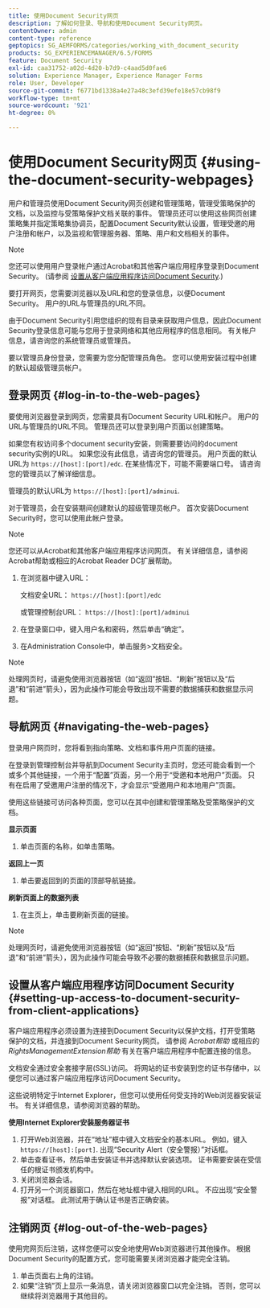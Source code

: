 ```yaml
---
title: 使用Document Security网页
description: 了解如何登录、导航和使用Document Security网页。
contentOwner: admin
content-type: reference
geptopics: SG_AEMFORMS/categories/working_with_document_security
products: SG_EXPERIENCEMANAGER/6.5/FORMS
feature: Document Security
exl-id: caa31752-a02d-4d20-b7d9-c4aad5d0fae6
solution: Experience Manager, Experience Manager Forms
role: User, Developer
source-git-commit: f6771bd1338a4e27a48c3efd39efe18e57cb98f9
workflow-type: tm+mt
source-wordcount: '921'
ht-degree: 0%

---
```


# 使用Document Security网页 {#using-the-document-security-webpages}

用户和管理员使用Document Security网页创建和管理策略，管理受策略保护的文档，以及监控与受策略保护文档关联的事件。 管理员还可以使用这些网页创建策略集并指定策略集协调员，配置Document Security默认设置，管理受邀的用户注册和帐户，以及监视和管理服务器、策略、用户和文档相关的事件。

>[!NOTE]
>
>您还可以使用用户登录帐户通过Acrobat和其他客户端应用程序登录到Document Security。 (请参阅 [设置从客户端应用程序访问Document Security](using-document-security-web-pages.md#setting-up-access-to-document-security-from-client-applications).)

要打开网页，您需要浏览器以及URL和您的登录信息，以便Document Security。 用户的URL与管理员的URL不同。

由于Document Security引用您组织的现有目录来获取用户信息，因此Document Security登录信息可能与您用于登录网络和其他应用程序的信息相同。 有关帐户信息，请咨询您的系统管理员或管理员。

要以管理员身份登录，您需要为您分配管理员角色。 您可以使用安装过程中创建的默认超级管理员帐户。

## 登录网页 {#log-in-to-the-web-pages}

要使用浏览器登录到网页，您需要具有Document Security URL和帐户。 用户的URL与管理员的URL不同。 管理员还可以登录到用户页面以创建策略。

如果您有权访问多个document security安装，则需要要访问的document security实例的URL。 如果您没有此信息，请咨询您的管理员。 用户页面的默认URL为 `https://[host]:[port]/edc`. 在某些情况下，可能不需要端口号。 请咨询您的管理员以了解详细信息。

管理员的默认URL为 `https://[host]:[port]/adminui`.

对于管理员，会在安装期间创建默认的超级管理员帐户。 首次安装Document Security时，您可以使用此帐户登录。

>[!NOTE]
>
>您还可以从Acrobat和其他客户端应用程序访问网页。 有关详细信息，请参阅Acrobat帮助或相应的Acrobat Reader DC扩展帮助。

1. 在浏览器中键入URL：

   文档安全URL： `https://[host]:[port]/edc`

   或管理控制台URL： `https://[host]:[port]/adminui`

1. 在登录窗口中，键入用户名和密码，然后单击“确定”。
1. 在Administration Console中，单击服务>文档安全。

>[!NOTE]
>
>处理网页时，请避免使用浏览器按钮（如“返回”按钮、“刷新”按钮以及“后退”和“前进”箭头），因为此操作可能会导致出现不需要的数据捕获和数据显示问题。

## 导航网页 {#navigating-the-web-pages}

登录用户网页时，您将看到指向策略、文档和事件用户页面的链接。

在登录到管理控制台并导航到Document Security主页时，您还可能会看到一个或多个其他链接，一个用于“配置”页面，另一个用于“受邀和本地用户”页面。 只有在启用了受邀用户注册的情况下，才会显示“受邀用户和本地用户”页面。

使用这些链接可访问各种页面，您可以在其中创建和管理策略及受策略保护的文档。

**显示页面**

1. 单击页面的名称，如单击策略。

**返回上一页**

1. 单击要返回到的页面的顶部导航链接。

**刷新页面上的数据列表**

1. 在主页上，单击要刷新页面的链接。

>[!NOTE]
>
>处理网页时，请避免使用浏览器按钮（如“返回”按钮、“刷新”按钮以及“后退”和“前进”箭头），因为此操作可能会导致不必要的数据捕获和数据显示问题。

## 设置从客户端应用程序访问Document Security {#setting-up-access-to-document-security-from-client-applications}

客户端应用程序必须设置为连接到Document Security以保护文档，打开受策略保护的文档，并连接到Document Security网页。 请参阅 *Acrobat帮助* 或相应的 *RightsManagementExtension帮助* 有关在客户端应用程序中配置连接的信息。

文档安全通过安全套接字层(SSL)访问。 将网站的证书安装到您的证书存储中，以便您可以通过客户端应用程序访问Document Security。

<!-- Fix broken link See Configuring SSL for information on SSL.-->

这些说明特定于Internet Explorer，但您可以使用任何受支持的Web浏览器安装证书。 有关详细信息，请参阅浏览器的帮助。

**使用Internet Explorer安装服务器证书**

1. 打开Web浏览器，并在“地址”框中键入文档安全的基本URL。 例如，键入 `https://[host]:[port]`. 出现“Security Alert（安全警报）”对话框。
1. 单击查看证书，然后单击安装证书并选择默认安装选项。 证书需要安装在受信任的根证书颁发机构中。
1. 关闭浏览器会话。
1. 打开另一个浏览器窗口，然后在地址框中键入相同的URL。 不应出现“安全警报”对话框。 此测试用于确认证书是否正确安装。

## 注销网页 {#log-out-of-the-web-pages}

使用完网页后注销，这样您便可以安全地使用Web浏览器进行其他操作。 根据Document Security的配置方式，您可能需要关闭浏览器才能完全注销。

1. 单击页面右上角的注销。
1. 如果“注销”页上显示一条消息，请关闭浏览器窗口以完全注销。 否则，您可以继续将浏览器用于其他目的。
